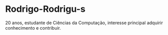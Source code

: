 # Rodrigo-Rodrigu-s
20 anos, estudante de Ciências da Computação, interesse principal adquirir conhecimento e contribuir.
